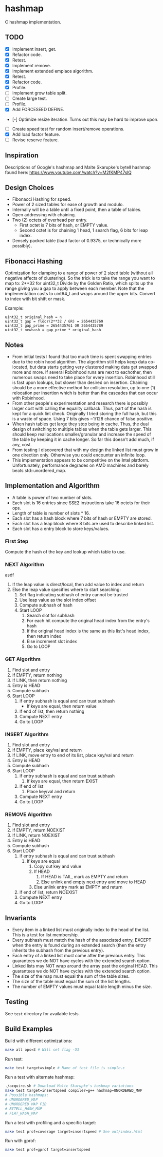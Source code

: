 
# hashmap
C hashmap implementation.

## TODO
* [X] Implement insert, get.
* [X] Refactor code.
* [X] Retest.
* [X] Implement remove.
* [X] Implement extended emplace algorithm.
* [X] Retest.
* [X] Refactor code.
* [X] Profile.
* [ ] Implement grow table split.
* [ ] Create large test.
* [ ] Profile.
* [X] Add FORCESEED DEFINE.
* [-] Optimize resize iteration. Turns out this may be hard to improve upon.
* [ ] Create speed test for random insert/remove operations.
* [X] Add load factor feature.
* [ ] Revise reserve feature.

## Inspiration
Descriptions of Google's hashmap and Malte Skarupke's bytell hashmap
found here:
https://www.youtube.com/watch?v=M2fKMP47slQ

## Design Choices
* Fibonacci Hashing for speed.
* Power of 2 sized tables for ease of growth and modulo.
* Internally will be a table until a fixed point, then a table of tables.
* Open addressing with chaining.
* Two (2) octets of overhead per entry.
    * First octet is 7 bits of hash, or EMPTY value.
    * Second octet is for chaining 1 head, 1 search flag, 6 bits for leap index.
* Densely packed table (load factor of 0.9375, or technically more possibly).

## Fibonacci Hashing
Optimization for clamping to a range of power of 2 sized table (without all negative affects of clustering).
So the trick is to take the range you want to map to: 2**32 for uint32_t
Divide by the Golden Ratio, which splits up the range giving you
a gap to apply between each member.
Note that the implementation casts to uint64_t and wraps around the upper bits.
Convert to index with bit shift or mask.

Example:
```
uint32_t original_hash = n
uint32_t gap = floor(2**32 / GR) = 2654435769
uint32_t gap_prime = 2654435761 OR 2654435789
uint32_t newhash = gap_prime * original_hash
```

## Notes
* From initial tests I found that too much time is spent swapping entries due
  to the robin hood algorithm.
  The algorithm still helps keep data co-located, but data starts getting
  very clustered making data get swapped more and more.
  If several Robinhood runs are next to eachother, then numerous swaps
  need to take place for every insertion.
  Robinhood still is fast upon lookups, but slower than desired on insertion.
  Chaining should be a more effective method for collision resolution,
  up to one (1) relocation per insertion which is better than the cascades
  that can occur with Robinhood.
* From other people's experimentation and research there is possibly
  larger cost with calling the equality callback.
  Thus, part of the hash is kept for a quick lint check.
  Originally I tried storing the full hash, but this is a waste of space.
  Using 7 bits gives ~1/128 chance of false positive.
* When hash tables get large they stop being in cache.
  Thus, the dual design of switching to multiple tables when the table
  gets larger.
  This should keep reallocations smaller/granular and increase the speed of the
  table by keeping it in cache longer.
  So far this doesn't add much, if any, cost.
* From testing I discovered that with my design the linked list must
  grow in one direction only.
  Otherwise you could encounter an infinite loop.
* This implementation appears to be competitive on the Intel platform.
  Unfortunately, performance degrades on AMD machines and barely beats
  std::unordered_map.

## Implementation and Algorithm
* A table is power of two number of slots.
* Each slot is 16 entries since SSE2 instructions take 16 octets for their ops.
* Length of table is number of slots * 16.
* Each slot has a hash block where 7 bits of hash or EMPTY are stored.
* Each slot has a leap block where 8 bits are used to describe linked list.
* Each slot has a entry block to store keys/values.

### First Step
Compute the hash of the key and lookup which table to use.

### NEXT Algorithm
asdf
1. If the leap value is direct/local, then add value to index and return
1. Else the leap value specifies where to start searching:
    1. Set flag indicating subhash of entry cannot be trusted
    1. Use leap value as the slot index offset
    1. Compute subhash of hash
    1. Start LOOP
        1. Search slot for subhash
        1. For each hit compute the original head index from the entry's hash
        1. If the original head index is the same as this list's head index,
           then return index
        1. Else increment slot index
        1. Go to LOOP

### GET Algorithm
1. Find slot and entry
1. If EMPTY, return nothing
1. If LINK, then return nothing
1. Entry is HEAD
1. Compute subhash
1. Start LOOP
    1. If entry subhash is equal and can trust subhash
        * If keys are equal, then return value
    1. If end of list, then return nothing
    1. Compute NEXT entry
    1. Go to LOOP

### INSERT Algorithm
1. Find slot and entry
1. If EMPTY, place key/val and return
1. If LINK, move entry to end of its list, place key/val and return
1. Entry is HEAD
1. Compute subhash
1. Start LOOP
    1. If entry subhash is equal and can trust subhash
        1. If keys are equal, then return EXIST
    1. If end of list
        1. Place key/val and return
    1. Compute NEXT entry
    1. Go to LOOP

### REMOVE Algorithm
1. Find slot and entry
1. If EMPTY, return NOEXIST
1. If LINK, return NOEXIST
1. Entry is HEAD
1. Compute subhash
1. Start LOOP
    1. If entry subhash is equal and can trust subhash
        1. If keys are equal
            1. Copy out key and value
            1. If HEAD
                1. If HEAD is TAIL, mark as EMPTY and return
                1. Else unlink and empty next entry and move to HEAD
            1. Else unlink entry mark as EMPTY and return
    1. If end of list, return NOEXIST
    1. Compute NEXT entry
    1. Go to LOOP

## Invariants
* Every item in a linked list must originally index to the head of the list.
  This is a test for list membership.
* Every subhash must match the hash of the associated entry,
  EXCEPT when the entry is found during an extended search
  (then the entry inherits the subhash from the previous entry).
* Each entry of a linked list must come after the previous entry.
  This guarantees we do NOT have cycles with the extended search option.
* Linked lists may NOT wrap around the array past the original HEAD.
  This guarantees we do NOT have cycles with the extended search option.
* The size of the map must equal the sum of the table sizes.
* The size of the table must equal the sum of the list lengths.
* The number of EMPTY values must equal table length minus the size.

## Testing
See `test` directory for available tests.

## Build Examples
Build with different optimizations:
```bash
make all ops=3 # Will set flag -O3
```

Run test:
```bash
make test target=simple # Name of test file is simple.c
```

Run a test with alternate hashmap:
```bash
./acquire.sh # Download Malte Skarupke's hashmap variations
make test target=insertspeed compiler=g++ hashmap=UNORDERED_MAP
# Possible hashmaps:
# UNORDERED_MAP
# UNORDERED_MAP_FIB
# BYTELL_HASH_MAP
# FLAT_HASH_MAP
```

Run a test with profiling and a specific target:
```bash
make test prof=coverage target=insertspeed # See out/index.html
```

Run with gprof:
```bash
make test prof=gprof target=insertspeed
```

